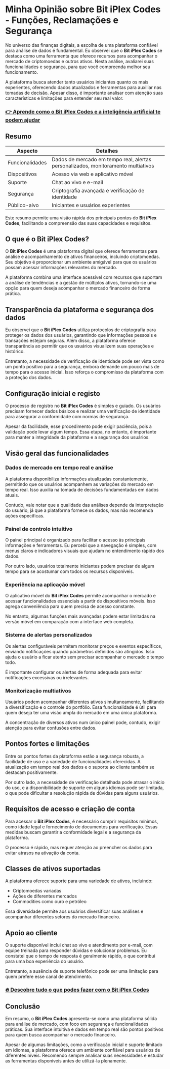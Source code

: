 # Minha Opinião sobre Bit iPlex Codes  - Funções, Reclamações e Segurança
   
No universo das finanças digitais, a escolha de uma plataforma confiável para análise de dados é fundamental. Eu observei que o **Bit iPlex Codes** se destaca como uma ferramenta que oferece recursos para acompanhar o mercado de criptomoedas e outros ativos. Nesta análise, avaliarei suas funcionalidades e segurança, para que você compreenda melhor seu funcionamento.

A plataforma busca atender tanto usuários iniciantes quanto os mais experientes, oferecendo dados atualizados e ferramentas para auxiliar nas tomadas de decisão. Apesar disso, é importante analisar com atenção suas características e limitações para entender seu real valor.

### [👉 Aprende como o Bit iPlex Codes e a inteligência artificial te podem ajudar](https://tinyurl.com/2dxcdzxn)
## Resumo  
| Aspecto               | Detalhes                                    |  
|-----------------------|---------------------------------------------|  
| Funcionalidades        | Dados de mercado em tempo real, alertas personalizados, monitoramento multiativos |  
| Dispositivos          | Acesso via web e aplicativo móvel           |  
| Suporte               | Chat ao vivo e e-mail                        |  
| Segurança             | Criptografia avançada e verificação de identidade |  
| Público-alvo          | Iniciantes e usuários experientes           |  

Este resumo permite uma visão rápida dos principais pontos do **Bit iPlex Codes**, facilitando a compreensão das suas capacidades e requisitos.

## O que é o Bit iPlex Codes?  
O **Bit iPlex Codes** é uma plataforma digital que oferece ferramentas para análise e acompanhamento de ativos financeiros, incluindo criptomoedas. Seu objetivo é proporcionar um ambiente amigável para que os usuários possam acessar informações relevantes do mercado.

A plataforma combina uma interface acessível com recursos que suportam a análise de tendências e a gestão de múltiplos ativos, tornando-se uma opção para quem deseja acompanhar o mercado financeiro de forma prática.

## Transparência da plataforma e segurança dos dados  
Eu observei que o **Bit iPlex Codes** utiliza protocolos de criptografia para proteger os dados dos usuários, garantindo que informações pessoais e transações estejam seguras. Além disso, a plataforma oferece transparência ao permitir que os usuários visualizem suas operações e histórico.

Entretanto, a necessidade de verificação de identidade pode ser vista como um ponto positivo para a segurança, embora demande um pouco mais de tempo para o acesso inicial. Isso reforça o compromisso da plataforma com a proteção dos dados.

## Configuração inicial e registo  
O processo de registro no **Bit iPlex Codes** é simples e guiado. Os usuários precisam fornecer dados básicos e realizar uma verificação de identidade para assegurar a conformidade com normas de segurança.

Apesar da facilidade, esse procedimento pode exigir paciência, pois a validação pode levar algum tempo. Essa etapa, no entanto, é importante para manter a integridade da plataforma e a segurança dos usuários.

## Visão geral das funcionalidades  

### Dados de mercado em tempo real e análise  
A plataforma disponibiliza informações atualizadas constantemente, permitindo que os usuários acompanhem as variações do mercado em tempo real. Isso auxilia na tomada de decisões fundamentadas em dados atuais.

Contudo, vale notar que a qualidade das análises depende da interpretação do usuário, já que a plataforma fornece os dados, mas não recomenda ações específicas.

### Painel de controlo intuitivo  
O painel principal é organizado para facilitar o acesso às principais informações e ferramentas. Eu percebi que a navegação é simples, com menus claros e indicadores visuais que ajudam no entendimento rápido dos dados.

Por outro lado, usuários totalmente iniciantes podem precisar de algum tempo para se acostumar com todos os recursos disponíveis.

### Experiência na aplicação móvel  
O aplicativo móvel do **Bit iPlex Codes** permite acompanhar o mercado e acessar funcionalidades essenciais a partir de dispositivos móveis. Isso agrega conveniência para quem precisa de acesso constante.

No entanto, algumas funções mais avançadas podem estar limitadas na versão móvel em comparação com a interface web completa.

### Sistema de alertas personalizados  
Os alertas configuráveis permitem monitorar preços e eventos específicos, enviando notificações quando parâmetros definidos são atingidos. Isso ajuda o usuário a ficar atento sem precisar acompanhar o mercado o tempo todo.

É importante configurar os alertas de forma adequada para evitar notificações excessivas ou irrelevantes.

### Monitorização multiativos  
Usuários podem acompanhar diferentes ativos simultaneamente, facilitando a diversificação e o controle do portfólio. Essa funcionalidade é útil para quem deseja ter uma visão ampla do mercado em uma única plataforma.

A concentração de diversos ativos num único painel pode, contudo, exigir atenção para evitar confusões entre dados.

## Pontos fortes e limitações  
Entre os pontos fortes da plataforma estão a segurança robusta, a facilidade de uso e a variedade de funcionalidades oferecidas. A atualização em tempo real dos dados e o suporte ao cliente também se destacam positivamente.

Por outro lado, a necessidade de verificação detalhada pode atrasar o início do uso, e a disponibilidade de suporte em alguns idiomas pode ser limitada, o que pode dificultar a resolução rápida de dúvidas para alguns usuários.

## Requisitos de acesso e criação de conta  
Para acessar o **Bit iPlex Codes**, é necessário cumprir requisitos mínimos, como idade legal e fornecimento de documentos para verificação. Essas medidas buscam garantir a conformidade legal e a segurança da plataforma.

O processo é rápido, mas requer atenção ao preencher os dados para evitar atrasos na ativação da conta.

## Classes de ativos suportadas  
A plataforma oferece suporte para uma variedade de ativos, incluindo:  
- Criptomoedas variadas  
- Ações de diferentes mercados  
- Commodities como ouro e petróleo  

Essa diversidade permite aos usuários diversificar suas análises e acompanhar diferentes setores do mercado financeiro.

## Apoio ao cliente  
O suporte disponível inclui chat ao vivo e atendimento por e-mail, com equipe treinada para responder dúvidas e solucionar problemas. Eu constatei que o tempo de resposta é geralmente rápido, o que contribui para uma boa experiência do usuário.

Entretanto, a ausência de suporte telefônico pode ser uma limitação para quem prefere esse canal de atendimento.

### [🔥 Descobre tudo o que podes fazer com o Bit iPlex Codes](https://tinyurl.com/2dxcdzxn)
## Conclusão  
Em resumo, o **Bit iPlex Codes** apresenta-se como uma plataforma sólida para análise de mercado, com foco em segurança e funcionalidades práticas. Sua interface intuitiva e dados em tempo real são pontos positivos para quem busca acompanhar o mercado financeiro.

Apesar de algumas limitações, como a verificação inicial e suporte limitado em idiomas, a plataforma oferece um ambiente confiável para usuários de diferentes níveis. Recomendo sempre analisar suas necessidades e estudar as ferramentas disponíveis antes de utilizá-la plenamente.